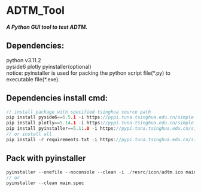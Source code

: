 # ADTM_Tool
***A Python GUI tool to test ADTM.***   

## Dependencies:
python v3.11.2  
pyside6  plotly  pyinstaller(optional)  
notice: pyinstaller is used for packing the python script file(\*.py) to executable file(\*.exe).  

## Dependencies install cmd:
```C
// install package with specified tsinghua source path
pip install pyside6==6.5.1 -i https://pypi.tuna.tsinghua.edu.cn/simple
pip install plotly==5.14.1 -i https://pypi.tuna.tsinghua.edu.cn/simple
pip install pyinstaller==5.11.0 -i https://pypi.tuna.tsinghua.edu.cn/simple  (optional)
// or install all 
pip install -r requirements.txt -i https://pypi.tuna.tsinghua.edu.cn/simple
```

## Pack with pyinstaller
```C
pyinstaller --onefile --noconsole --clean -i ./resrc/icon/adtm.ico main.py
// or
pyinstaller --clean main.spec
```

